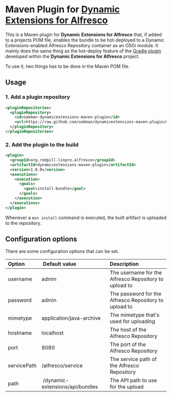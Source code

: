 # Maven Plugin for [Dynamic Extensions for Alfresco](https://github.com/lfridael/dynamic-extensions-for-alfresco)

This is a Maven plugin for **Dynamic Extensions for Alfresco** that, if added to a projects POM file, enables the bundle to be hot-deployed to a Dynamic Extensions-enabled Alfresco Repository container as an OSGi module. It mainly does the same thing as the hot-deploy feature of the [Gradle plugin](https://github.com/lfridael/dynamic-extensions-for-alfresco/wiki/Building-Alfresco-repository-extensions-for-Dynamic-Extensions-using-Gradle) developed within the **Dynamic Extensions for Alfresco** project.

To use it, two things has to be done in the Maven POM file.

## Usage

### 1. Add a plugin repository

```xml
<pluginRepositories>
  <pluginRepository>
    <id>oakman-dynamicextensions-maven-plugin</id>
    <url>https://raw.github.com/oakman/dynamicextensions-maven-plugin/mvn-repo</url>
  </pluginRepository>
</pluginRepositories>
```

### 2. Add the plugin to the build

```xml
<plugin>
  <groupId>org.redpill-linpro.alfresco</groupId>
  <artifactId>dynamicextensions-maven-plugin</artifactId>
  <version>1.0.0</version>
  <executions>
    <execution>
      <goals>
        <goal>install-bundle</goal>
      </goals>
    </execution>
  </executions>
</plugin>
```

Whenever a `mvn install` command is executed, the built artifact is uploaded to the repository. 

## Configuration options

There are some configuration options that can be set.

| Option      | Default value                   | Description
|:----------- |:------------------------------- |:-----------
| username    | admin                           | The username for the Alfresco Repository to upload to
| password    | admin                           | The password for the Alfresco Repository to upload to
| mimetype    | application/java-archive        | The mimetype that's used for uploading
| hostname    | localhost                       | The host of the Alfresco Repository
| port        | 8080                            | The port of the Alfresco Repository
| servicePath | /alfresco/service               | The service path of the Alfresco Repository
| path        | /dynamic-extensions/api/bundles | The API path to use for the upload